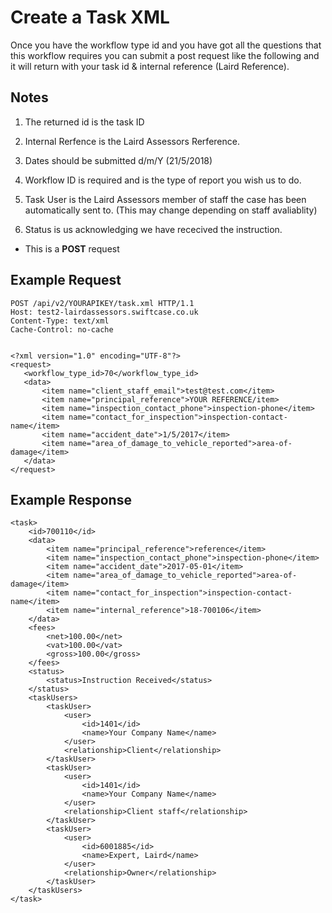 # Create a Task XML

Once you have the workflow type id and you have got all the questions that this workflow requires you can submit a post request like the following and it will return with your task id & internal reference (Laird Reference).

Notes
----
1. The returned id is the task ID

2. Internal Rerfence is the Laird Assessors Rerference.

3. Dates should be submitted d/m/Y (21/5/2018)

4. Workflow ID is required and is the type of report you wish us to do.

5. Task User is the Laird Assessors member of staff the case has been automatically sent to. (This may change depending on staff avaliablity)

6. Status is us acknowledging we have rececived the instruction.

*  This is a **POST** request

Example Request
------

```
POST /api/v2/YOURAPIKEY/task.xml HTTP/1.1
Host: test2-lairdassessors.swiftcase.co.uk
Content-Type: text/xml
Cache-Control: no-cache


<?xml version="1.0" encoding="UTF-8"?>
<request>
   <workflow_type_id>70</workflow_type_id>
   <data>
	   <item name="client_staff_email">test@test.com</item>
	   <item name="principal_reference">YOUR REFERENCE/item>
	   <item name="inspection_contact_phone">inspection-phone</item>
	   <item name="contact_for_inspection">inspection-contact-name</item>
	   <item name="accident_date">1/5/2017</item>
	   <item name="area_of_damage_to_vehicle_reported">area-of-damage</item>
   </data>
</request>
```

Example Response
--------

```
<task>
    <id>700110</id>
    <data>
        <item name="principal_reference">reference</item>
        <item name="inspection_contact_phone">inspection-phone</item>
        <item name="accident_date">2017-05-01</item>
        <item name="area_of_damage_to_vehicle_reported">area-of-damage</item>
        <item name="contact_for_inspection">inspection-contact-name</item>
        <item name="internal_reference">18-700106</item>
    </data>
    <fees>
        <net>100.00</net>
        <vat>100.00</vat>
        <gross>100.00</gross>
    </fees>
    <status>
        <status>Instruction Received</status>
    </status>
    <taskUsers>
        <taskUser>
            <user>
                <id>1401</id>
                <name>Your Company Name</name>
            </user>
            <relationship>Client</relationship>
        </taskUser>
        <taskUser>
            <user>
                <id>1401</id>
                <name>Your Company Name</name>
            </user>
            <relationship>Client staff</relationship>
        </taskUser>
        <taskUser>
            <user>
                <id>6001885</id>
                <name>Expert, Laird</name>
            </user>
            <relationship>Owner</relationship>
        </taskUser>
    </taskUsers>
</task>

```
